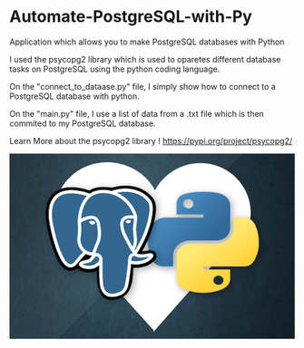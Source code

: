 # Automate-PostgreSQL-with-Py
Application which allows you to make PostgreSQL databases with Python

I used the psycopg2 library which is used to oparetes different database tasks on PostgreSQL using the python coding language.

On the "connect_to_dataase.py" file, I simply show how to connect to a PostgreSQL database with python. 

On the "main.py" file, I use a list of data from a .txt file which is then commited to my PostgreSQL database.



Learn More about the psycopg2 library ! https://pypi.org/project/psycopg2/

<img src="sql image 2.png">
